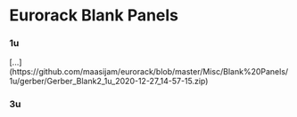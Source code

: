 <h1>Eurorack Blank Panels</h1>

<h3>1u</h3>
[...](https://github.com/maasijam/eurorack/blob/master/Misc/Blank%20Panels/1u/gerber/Gerber_Blank2_1u_2020-12-27_14-57-15.zip)<br />

<h3>3u</h3>
